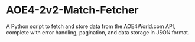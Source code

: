 # AOE4-2v2-Match-Fetcher
A Python script to fetch and store data from the AOE4World.com API, complete with error handling, pagination, and data storage in JSON format.
